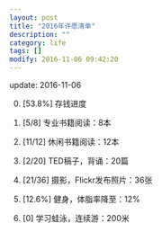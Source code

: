 ```yaml
---
layout: post
title: "2016年许愿清单"
description: ""
category: life
tags: []
modify: 2016-11-06 09:42:20
---
```


update: 2016-11-06


0. [53.8%] 存钱进度

1. [5/8] 专业书籍阅读：8本

2. [11/12] 休闲书籍阅读：12本

4. [2/20] TED稿子，背诵：20篇

5. [21/36] 摄影，Flickr发布照片：36张

3. [12.6%] 健身，体脂率降至：12%

6. [0] 学习蛙泳，连续游：200米

